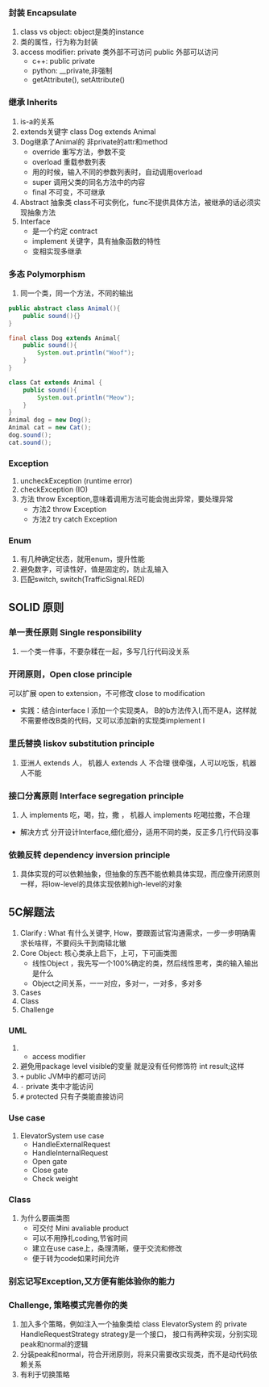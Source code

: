 ### 封装 Encapsulate
1. class vs object: object是类的instance
2. 类的属性，行为称为封装
3. access modifier: private 类外部不可访问 public 外部可以访问
    - c++: public private
    - python: __private,非强制
    - getAttribute(), setAttribute()

### 继承 Inherits
1. is-a的关系
2. extends关键字 class Dog extends Animal
3. Dog继承了Animal的 非private的attr和method
    - override 重写方法，参数不变
    - overload 重载参数列表
    - 用的时候，输入不同的参数列表时，自动调用overload
    - super 调用父类的同名方法中的内容
    - final 不可变，不可继承
4. Abstract 抽象类 class不可实例化，func不提供具体方法，被继承的话必须实现抽象方法
5. Interface
    - 是一个约定 contract
    - implement 关键字，具有抽象函数的特性
    - 变相实现多继承


### 多态 Polymorphism
1. 同一个类，同一个方法，不同的输出
```java
public abstract class Animal(){
    public sound(){}
}

final class Dog extends Animal{
    public sound(){
        System.out.println("Woof");
    }
}

class Cat extends Animal {
    public sound(){
        System.out.println("Meow");
    }
}
Animal dog = new Dog();
Animal cat = new Cat();
dog.sound();
cat.sound();
```

### Exception
1. uncheckException (runtime error)
2. checkException (IO)
3. 方法 throw Exception,意味着调用方法可能会抛出异常，要处理异常
    - 方法2 throw Exception  
    - 方法2 try catch Exception

### Enum
1. 有几种确定状态，就用enum，提升性能
2. 避免数字，可读性好，值是固定的，防止乱输入
3. 匹配switch, switch(TrafficSignal.RED)

## SOLID 原则
### 单一责任原则 Single responsibility
1. 一个类一件事，不要杂糅在一起，多写几行代码没关系

### 开闭原则，Open close principle
可以扩展 open to extension，不可修改 close to modification
- 实践：结合interface I 添加一个实现类A， B的b方法传入I,而不是A，这样就不需要修改B类的代码，又可以添加新的实现类implement I

### 里氏替换 liskov substitution principle
1. 亚洲人 extends 人， 机器人 extends 人 不合理 很牵强，人可以吃饭，机器人不能

### 接口分离原则 Interface segregation principle
1. 人 implements 吃，喝，拉，撒  ， 机器人 implements 吃喝拉撒，不合理
- 解决方式 分开设计Interface,细化细分，适用不同的类，反正多几行代码没事

### 依赖反转 dependency inversion principle
1. 具体实现的可以依赖抽象，但抽象的东西不能依赖具体实现，而应像开闭原则一样，将low-level的具体实现依赖high-level的对象

## 5C解题法
1. Clarify : What 有什么关键字, How，要跟面试官沟通需求，一步一步明确需求长啥样，不要闷头干到南辕北辙
2. Core Object: 核心类承上启下，上可，下可画类图
    - 线性Object ，我先写一个100%确定的类，然后线性思考，类的输入输出是什么
    - Object之间关系，一一对应，多对一，一对多，多对多
3. Cases
4. Class
5. Challenge

### UML
1. - access modifier
2. 避免用package level visible的变量 就是没有任何修饰符 int result;这样
3. `+` public JVM中的都可访问
4. `-` private 类中才能访问
5. `#` protected 只有子类能直接访问

### Use case
1. ElevatorSystem use case 
    - HandleExternalRequest
    - HandleInternalRequest
    - Open gate
    - Close gate
    - Check weight

### Class
1. 为什么要画类图
    - 可交付 Mini avaliable product
    - 可以不用挣扎coding,节省时间
    - 建立在use case上，条理清晰，便于交流和修改
    - 便于转为code如果时间允许

### 别忘记写Exception,又方便有能体验你的能力


### Challenge, 策略模式完善你的类
1. 加入多个策略，例如注入一个抽象类给 class ElevatorSystem 的 
    private HandleRequestStrategy strategy是一个接口，
    接口有两种实现，分别实现peak和normal的逻辑
2. 分装peak和normal，符合开闭原则，将来只需要改实现类，而不是动代码依赖关系
3. 有利于切换策略

